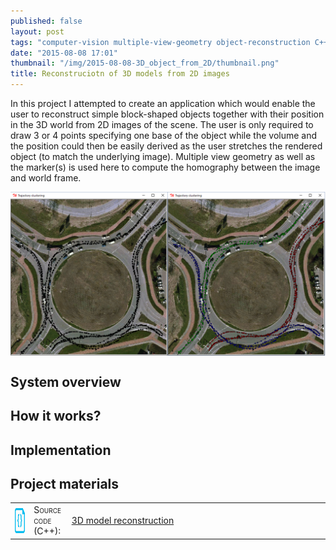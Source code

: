 ```yaml
---
published: false
layout: post
tags: "computer-vision multiple-view-geometry object-reconstruction C++"
date: "2015-08-08 17:01"
thumbnail: "/img/2015-08-08-3D_object_from_2D/thumbnail.png"
title: Reconstruciotn of 3D models from 2D images
---
```



<div class="post">

<p>
In this project I attempted to create an application which would enable the user to reconstruct simple block-shaped objects together with their position in the 3D world from 2D images of the scene. The user is only required to draw 3 or 4 points specifying one base of the object while the volume and the position could then be easily derived as the user stretches the rendered object (to match the underlying image). Multiple view geometry as well as the marker(s) is used here to compute the homography between the image and world frame.
</p>

<!--more-->

<div>
  <a href="/img/2015-06-05-traj_clus/trajclus.png">
  <img class="post" src="/img/2015-06-05-traj_clus/trajclus.png" alt="The sensor installation and the detection region" width="700" align="middle">
  </a>
</div>

<h2>System overview</h2>

<p>
</p>

<h2>How it works?</h2>

<p>

<h2>Implementation</h2>

<h2>Project materials</h2>

<table>
  <col width="6%">
  <col width="12%">
  <tr>
    <td><img src="/img/source.png" alt="source code icon" width="40" height="40" align="middle"></td>
    <td><span style="font-variant: small-caps;">Source code (C++):</span></td>
    <td><a href="https://github.com/bednarikjan/3DObjectReconstruction">3D model reconstruction</a></td>
  </tr>
</table>

</div>

